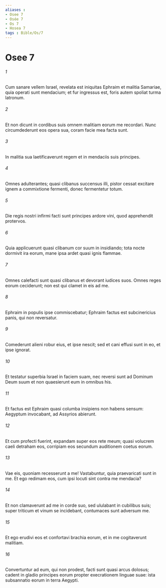 ```yaml
---
aliases : 
- Osee 7
- Osée 7
- Os 7
- Hosea 7
tags : Bible/Os/7
---
```


# Osee 7

###### 1
Cum sanare vellem Israel, revelata est iniquitas Ephraim et malitia Samariae, quia operati sunt mendacium; et fur ingressus est, foris autem spoliat turma latronum.
###### 2
Et non dicunt in cordibus suis omnem malitiam eorum me recordari. Nunc circumdederunt eos opera sua, coram facie mea facta sunt.
###### 3
In malitia sua laetificaverunt regem et in mendaciis suis principes.
###### 4
Omnes adulterantes; quasi clibanus succensus illi, pistor cessat excitare ignem a commixtione fermenti, donec fermentetur totum.
###### 5
Die regis nostri infirmi facti sunt principes ardore vini, quod apprehendit protervos.
###### 6
Quia applicuerunt quasi clibanum cor suum in insidiando; tota nocte dormivit ira eorum, mane ipsa ardet quasi ignis flammae.
###### 7
Omnes calefacti sunt quasi clibanus et devorant iudices suos. Omnes reges eorum ceciderunt; non est qui clamet in eis ad me.
###### 8
Ephraim in populis ipse commiscebatur; Ephraim factus est subcinericius panis, qui non reversatur.
###### 9
Comederunt alieni robur eius, et ipse nescit; sed et cani effusi sunt in eo, et ipse ignorat.
###### 10
Et testatur superbia Israel in faciem suam, nec reversi sunt ad Dominum Deum suum et non quaesierunt eum in omnibus his.
###### 11
Et factus est Ephraim quasi columba insipiens non habens sensum: Aegyptum invocabant, ad Assyrios abierunt.
###### 12
Et cum profecti fuerint, expandam super eos rete meum; quasi volucrem caeli detraham eos, corripiam eos secundum auditionem coetus eorum.
###### 13
Vae eis, quoniam recesserunt a me! Vastabuntur, quia praevaricati sunt in me. Et ego redimam eos, cum ipsi locuti sint contra me mendacia?
###### 14
Et non clamaverunt ad me in corde suo, sed ululabant in cubilibus suis; super triticum et vinum se incidebant, contumaces sunt adversum me.
###### 15
Et ego erudivi eos et confortavi brachia eorum, et in me cogitaverunt malitiam.
###### 16
Convertuntur ad eum, qui non prodest, facti sunt quasi arcus dolosus; cadent in gladio principes eorum propter execrationem linguae suae: ista subsannatio eorum in terra Aegypti.
